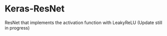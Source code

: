 # Keras-ResNet
ResNet that implements the activation function with LeakyReLU
(Update still in progress)
